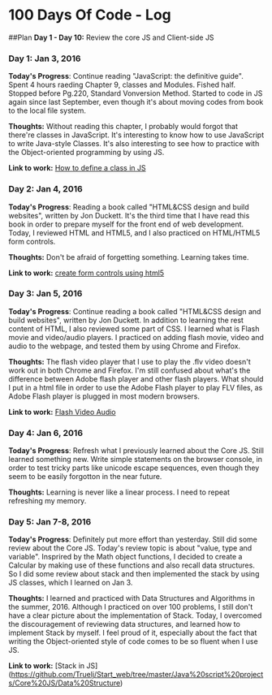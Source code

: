 # 100 Days Of Code - Log

##Plan
**Day 1 -  Day 10:** Review the core JS and Client-side JS

### Day 1:  Jan 3, 2016 

**Today's Progress**: Continue reading "JavaScript: the definitive guide". Spent 4 hours raeding Chapter 9, classes and Modules. Fished half. Stopped before Pg.220, Standard Vonversion Method. Started to code in JS again since last September, even though it's about moving codes from book to the local file system. 

**Thoughts:** Without reading this chapter, I probably would forgot that there're classes in JavaScript. It's interesting to know how to use JavaScript to write Java-style Classes. It's also interesting to see how to practice with the Object-oriented programming by using JS. 

**Link to work:** [How to define a class in JS](https://github.com/Truelj/Start_web/tree/master/JavaScript%20study/Javascript-the%20def%20guide/Core%20js/Classes%20and%20Modules)

### Day 2:  Jan 4, 2016

**Today's Progress**: Reading a book called "HTML&CSS design and build websites", written by Jon Duckett. It's the third time that I have read this book in order to prepare myself for the front end of web development. Today, I reviewed HTML and HTML5, and I also practiced on HTML/HTML5 form controls.

**Thoughts:** Don't be afraid of forgetting something. Learning takes time.

**Link to work:** [create form controls using html5](https://github.com/Truelj/Start_web/tree/master/HTMLandCSS/HTML)

### Day 3:  Jan 5, 2016

**Today's Progress**: Continue reading a book called "HTML&CSS design and build websites", written by Jon Duckett. In addition to learning the rest content of HTML, I also reviewed some part of CSS. I learned what is Flash movie and video/audio players. I practiced on adding flash movie, video and audio to the webpage, and tested them by using Chrome and Firefox. 

**Thoughts:** The flash video player that I use to play the .flv video doesn't work out in both Chrome and Firefox. I'm still confused about what's the difference between Adobe flash player and other flash players. What should I put in a html file in order to use the Adobe Flash player to play FLV files, as Adobe Flash player is plugged in most modern browsers.

**Link to work:** [Flash Video Audio](https://github.com/Truelj/Start_web/tree/master/HTMLandCSS/HTML/Flash%20Video%20Audio)

### Day 4:  Jan 6, 2016

**Today's Progress**: Refresh what I previously learned about the Core JS. Still learned something new. Write simple statements on the browser console, in order to test tricky parts like unicode escape sequences, even though they seem to be easily forgotton in the near future.

**Thoughts:** Learning is never like a linear process. I need to repeat refreshing my memory.

### Day 5: Jan 7-8, 2016

**Today's Progress**: Definitely put more effort than yesterday. Still did some review about the Core JS. Today's review topic is about "value, type and variable". Insprired by the Math object functions, I decided to create a Calcular by making use of these functions and also recall data structures. So I did some review about stack and then implemented the stack by using JS classes, which I learned on Jan 3. 

**Thoughts:** I learned and practiced with Data Structures and Algorithms in the summer, 2016. Although I practiced on over 100 problems, I still don't have a clear picture about the implementation of Stack. Today, I overcomed the discouragement of reviewing data structures, and learned how to implement Stack by myself. I feel proud of it, especially about the fact that writing the Object-oriented style of code comes to be so fluent when I use JS. 

**Link to work:** [Stack in JS] (https://github.com/Truelj/Start_web/tree/master/Java%20script%20projects/Core%20JS/Data%20Structure)

<!--### Day 0: February 30, 2016 (Example 2)
##### (delete me or comment me out)

**Today's Progress**: Fixed CSS, worked on canvas functionality for the app.

**Thoughts**: I really struggled with CSS, but, overall, I feel like I am slowly getting better at it. Canvas is still new for me, but I managed to figure out some basic functionality.

**Link(s) to work**: [Calculator App](http://www.example.com)


### Day 1: June 27, Monday

**Today's Progress**: I've gone through many exercises on FreeCodeCamp.

**Thoughts** I've recently started coding, and it's a great feeling when I finally solve an algorithm challenge after a lot of attempts and hours spent.

**Link(s) to work**  
1. [Find the Longest Word in a String](https://www.freecodecamp.com/challenges/find-the-longest-word-in-a-string)
2. [Title Case a Sentence](https://www.freecodecamp.com/challenges/title-case-a-sentence)
)-->
